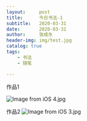 ```yaml
---
layout:     post
title:      今日书法-1
subtitle:   2020-03-31
date:       2020-03-31
author:     张成东
header-img: img/test.jpg
catalog: true
tags:
    - 书法
    - 随笔

---
```

作品1

![Image from iOS _4_.jpg](https://i.loli.net/2020/03/31/QHarGKqoM6N4hmx.jpg)

作品2
![Image from iOS _3_.jpg](https://i.loli.net/2020/03/31/gKwkhsqoU3BVnRa.jpg)
